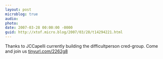 ```yaml
---
layout: post
microblog: true
audio: 
photo: 
date: 2007-03-28 00:00:00 -0000
guid: http://xtof.micro.blog/2007/03/28/t14294221.html
---
```

Thanks to JCCapelli currently building the difficultperson cred-group. Come and join us [tinyurl.com/2262g8](http://tinyurl.com/2262g8)
